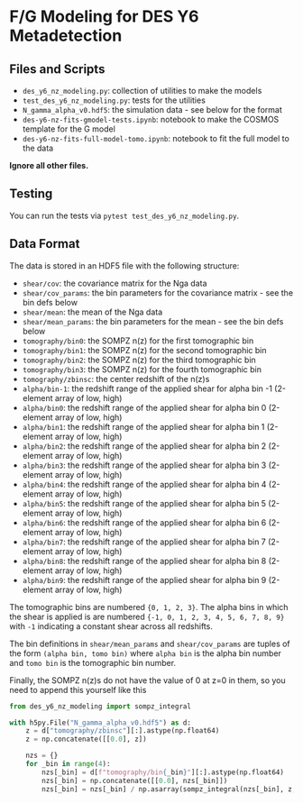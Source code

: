 # F/G Modeling for DES Y6 Metadetection

## Files and Scripts

- `des_y6_nz_modeling.py`: collection of utilities to make the models
- `test_des_y6_nz_modeling.py`: tests for the utilities
- `N_gamma_alpha_v0.hdf5`: the simulation data - see below for the format
- `des-y6-nz-fits-gmodel-tests.ipynb`: notebook to make the COSMOS template for the G model
- `des-y6-nz-fits-full-model-tomo.ipynb`: notebook to fit the full model to the data

**Ignore all other files.**

## Testing

You can run the tests via `pytest test_des_y6_nz_modeling.py`.

## Data Format

The data is stored in an HDF5 file with the following structure:

- `shear/cov`: the covariance matrix for the Nga data
- `shear/cov_params`: the bin parameters for the covariance matrix - see the bin defs below
- `shear/mean`: the mean of the Nga data
- `shear/mean_params`: the bin parameters for the mean - see the bin defs below
- `tomography/bin0`: the SOMPZ n(z) for the first tomographic bin
- `tomography/bin1`: the SOMPZ n(z) for the second tomographic bin
- `tomography/bin2`: the SOMPZ n(z) for the third tomographic bin
- `tomography/bin3`: the SOMPZ n(z) for the fourth tomographic bin
- `tomography/zbinsc`: the center redshift of the n(z)s
- `alpha/bin-1`: the redshift range of the applied shear for alpha bin -1 (2-element array of low, high)
- `alpha/bin0`: the redshift range of the applied shear for alpha bin 0 (2-element array of low, high)
- `alpha/bin1`: the redshift range of the applied shear for alpha bin 1 (2-element array of low, high)
- `alpha/bin2`: the redshift range of the applied shear for alpha bin 2 (2-element array of low, high)
- `alpha/bin3`: the redshift range of the applied shear for alpha bin 3 (2-element array of low, high)
- `alpha/bin4`: the redshift range of the applied shear for alpha bin 4 (2-element array of low, high)
- `alpha/bin5`: the redshift range of the applied shear for alpha bin 5 (2-element array of low, high)
- `alpha/bin6`: the redshift range of the applied shear for alpha bin 6 (2-element array of low, high)
- `alpha/bin7`: the redshift range of the applied shear for alpha bin 7 (2-element array of low, high)
- `alpha/bin8`: the redshift range of the applied shear for alpha bin 8 (2-element array of low, high)
- `alpha/bin9`: the redshift range of the applied shear for alpha bin 9 (2-element array of low, high)

The tomographic bins are numbered `{0, 1, 2, 3}`. The alpha bins in which the shear is applied is are numbered `{-1, 0, 1, 2, 3, 4, 5, 6, 7, 8, 9}` with `-1` indicating a constant shear across all redshifts.

The bin definitions in `shear/mean_params` and `shear/cov_params` are tuples of the form `(alpha bin, tomo bin)` where `alpha bin` is the alpha bin number and `tomo bin` is the tomographic bin number.

Finally, the SOMPZ n(z)s do not have the value of 0 at z=0 in them, so you need to append this yourself like this

```python
from des_y6_nz_modeling import sompz_integral

with h5py.File("N_gamma_alpha_v0.hdf5") as d:
    z = d["tomography/zbinsc"][:].astype(np.float64)
    z = np.concatenate([[0.0], z])

    nzs = {}
    for _bin in range(4):
        nzs[_bin] = d[f"tomography/bin{_bin}"][:].astype(np.float64)
        nzs[_bin] = np.concatenate([[0.0], nzs[_bin]])
        nzs[_bin] = nzs[_bin] / np.asarray(sompz_integral(nzs[_bin], z, 0, 6.0))
```
